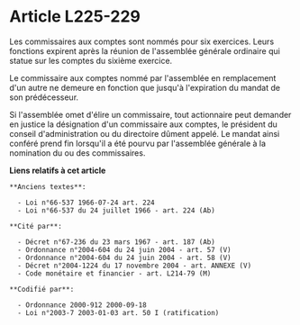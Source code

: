 # Article L225-229

Les commissaires aux comptes sont nommés pour six exercices. Leurs fonctions expirent après la réunion de l'assemblée
générale ordinaire qui statue sur les comptes du sixième exercice.

Le commissaire aux comptes nommé par l'assemblée en remplacement d'un autre ne demeure en fonction que jusqu'à l'expiration
du mandat de son prédécesseur.

Si l'assemblée omet d'élire un commissaire, tout actionnaire peut demander en justice la désignation d'un commissaire aux
comptes, le président du conseil d'administration ou du directoire dûment appelé. Le mandat ainsi conféré prend fin lorsqu'il
a été pourvu par l'assemblée générale à la nomination du ou des commissaires.

**Liens relatifs à cet article**

	**Anciens textes**:

	  - Loi n°66-537 1966-07-24 art. 224
	  - Loi n°66-537 du 24 juillet 1966 - art. 224 (Ab)

	**Cité par**:

	  - Décret n°67-236 du 23 mars 1967 - art. 187 (Ab)
	  - Ordonnance n°2004-604 du 24 juin 2004 - art. 57 (V)
	  - Ordonnance n°2004-604 du 24 juin 2004 - art. 58 (V)
	  - Décret n°2004-1224 du 17 novembre 2004 - art. ANNEXE (V)
	  - Code monétaire et financier - art. L214-79 (M)

	**Codifié par**:

	  - Ordonnance 2000-912 2000-09-18
	  - Loi n°2003-7 2003-01-03 art. 50 I (ratification)
